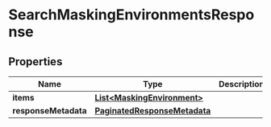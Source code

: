 

# SearchMaskingEnvironmentsResponse


## Properties

Name | Type | Description | Notes
------------ | ------------- | ------------- | -------------
**items** | [**List&lt;MaskingEnvironment&gt;**](MaskingEnvironment.md) |  |  [optional]
**responseMetadata** | [**PaginatedResponseMetadata**](PaginatedResponseMetadata.md) |  |  [optional]



